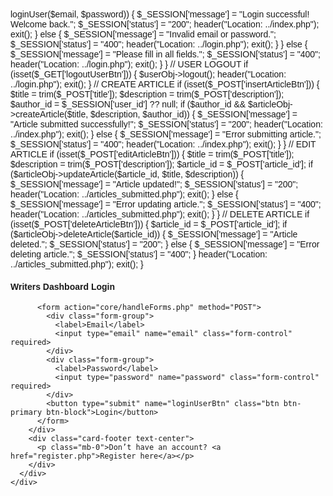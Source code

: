 <?php
session_start();
require_once '../classloader.php'; // assumes $userObj and $articleObj are available

// USER LOGIN
if (isset($_POST['loginUserBtn'])) {
    $email = trim($_POST['email']);
    $password = trim($_POST['password']);

    if (!empty($email) && !empty($password)) {
        if ($userObj->loginUser($email, $password)) {
            $_SESSION['message'] = "Login successful! Welcome back.";
            $_SESSION['status'] = "200";
            header("Location: ../index.php");
            exit();
        } else {
            $_SESSION['message'] = "Invalid email or password.";
            $_SESSION['status'] = "400";
            header("Location: ../login.php");
            exit();
        }
    } else {
        $_SESSION['message'] = "Please fill in all fields.";
        $_SESSION['status'] = "400";
        header("Location: ../login.php");
        exit();
    }
}

// USER LOGOUT
if (isset($_GET['logoutUserBtn'])) {
    $userObj->logout();
    header("Location: ../login.php");
    exit();
}

// CREATE ARTICLE
if (isset($_POST['insertArticleBtn'])) {
    $title = trim($_POST['title']);
    $description = trim($_POST['description']);
    $author_id = $_SESSION['user_id'] ?? null;

    if ($author_id && $articleObj->createArticle($title, $description, $author_id)) {
        $_SESSION['message'] = "Article submitted successfully!";
        $_SESSION['status'] = "200";
        header("Location: ../index.php");
        exit();
    } else {
        $_SESSION['message'] = "Error submitting article.";
        $_SESSION['status'] = "400";
        header("Location: ../index.php");
        exit();
    }
}

// EDIT ARTICLE
if (isset($_POST['editArticleBtn'])) {
    $title = trim($_POST['title']);
    $description = trim($_POST['description']);
    $article_id = $_POST['article_id'];

    if ($articleObj->updateArticle($article_id, $title, $description)) {
        $_SESSION['message'] = "Article updated!";
        $_SESSION['status'] = "200";
        header("Location: ../articles_submitted.php");
        exit();
    } else {
        $_SESSION['message'] = "Error updating article.";
        $_SESSION['status'] = "400";
        header("Location: ../articles_submitted.php");
        exit();
    }
}

// DELETE ARTICLE
if (isset($_POST['deleteArticleBtn'])) {
    $article_id = $_POST['article_id'];
    if ($articleObj->deleteArticle($article_id)) {
        $_SESSION['message'] = "Article deleted.";
        $_SESSION['status'] = "200";
    } else {
        $_SESSION['message'] = "Error deleting article.";
        $_SESSION['status'] = "400";
    }
    header("Location: ../articles_submitted.php");
    exit();
}

<?php
session_start();
?>

<!doctype html>
<html lang="en">
<head>
  <meta charset="utf-8">
  <meta name="viewport" content="width=device-width, initial-scale=1">
  <title>Login | School Publication</title>
  <link rel="stylesheet" href="https://cdn.jsdelivr.net/npm/bootstrap@4.6.2/dist/css/bootstrap.min.css">
  <style>
    body {
      font-family: "Arial";
      background: url("https://images.unsplash.com/photo-1488190211105-8b0e65b80b4e?q=80&w=1170&auto=format&fit=crop") no-repeat center center fixed;
      background-size: cover;
    }
  </style>
</head>
<body>
  <div class="container d-flex align-items-center justify-content-center" style="min-height:100vh;">
    <div class="col-md-6">
      <div class="card shadow-lg">
        <div class="card-header bg-dark text-white">
          <h4 class="mb-0">Writers Dashboard Login</h4>
        </div>
        <div class="card-body">
          <?php if (isset($_SESSION['message'])): ?>
            <div class="alert alert-<?php echo $_SESSION['status'] === '200' ? 'success' : 'danger'; ?>">
              <?php echo $_SESSION['message']; ?>
            </div>
            <?php unset($_SESSION['message']); unset($_SESSION['status']); ?>
          <?php endif; ?>

          <form action="core/handleForms.php" method="POST">
            <div class="form-group">
              <label>Email</label>
              <input type="email" name="email" class="form-control" required>
            </div>
            <div class="form-group">
              <label>Password</label>
              <input type="password" name="password" class="form-control" required>
            </div>
            <button type="submit" name="loginUserBtn" class="btn btn-primary btn-block">Login</button>
          </form>
        </div>
        <div class="card-footer text-center">
          <p class="mb-0">Don’t have an account? <a href="register.php">Register here</a></p>
        </div>
      </div>
    </div>
  </div>
</body>
</html>


